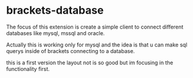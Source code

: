 brackets-database
====================

The focus of this extension is create a simple client to connect different databases like mysql, mssql and oracle.

Actually this is working only for mysql and the idea is that u can make sql querys inside of brackets connecting to a database.

this is a first version the layout not is so good but im focusing in the functionality first.
